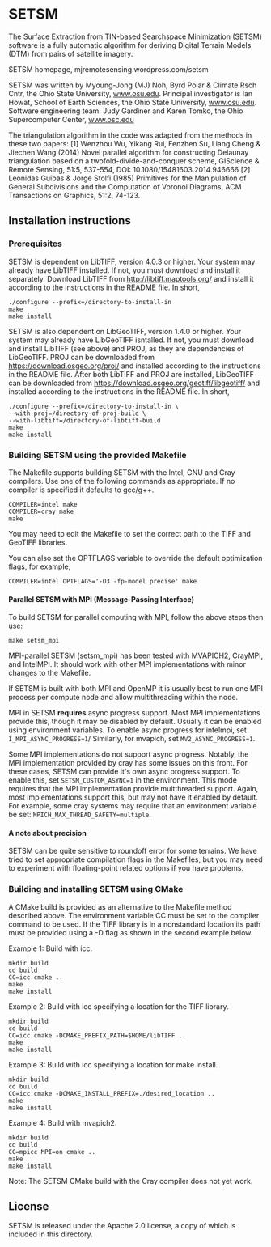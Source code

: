 # SETSM

The Surface Extraction from TIN-based Searchspace Minimization (SETSM) software
is a fully automatic algorithm for deriving Digital Terrain Models (DTM) from
pairs of satellite imagery.

SETSM homepage, mjremotesensing.wordpress.com/setsm

SETSM was written by Myoung-Jong (MJ) Noh, Byrd Polar & Climate Rsch Cntr, 
the Ohio State University, www.osu.edu.
Principal investigator is Ian Howat, School of Earth Sciences,
the Ohio State University, www.osu.edu.
Software engineering team:  Judy Gardiner and Karen Tomko, 
the Ohio Supercomputer Center, www.osc.edu

The triangulation algorithm in the code was adapted from the methods in these 
two papers:
[1] Wenzhou Wu, Yikang Rui, Fenzhen Su, Liang Cheng & Jiechen Wang (2014) 
Novel parallel algorithm for constructing Delaunay triangulation based on a
twofold-divide-and-conquer scheme, GIScience & Remote Sensing, 51:5, 537-554, DOI:
10.1080/15481603.2014.946666
[2] Leonidas Guibas & Jorge Stolfi (1985) Primitives for the Manipulation of 
General Subdivisions and the Computation of Voronoi Diagrams, ACM Transactions on 
Graphics, 51:2, 74-123.

## Installation instructions

### Prerequisites
SETSM is dependent on LibTIFF, version 4.0.3 or higher.  Your system may 
already have LibTIFF installed.  If not, you must download and install it 
separately.  Download LibTIFF from http://libtiff.maptools.org/ and install
it according to the instructions in the README file.  In short,
```
./configure --prefix=/directory-to-install-in
make
make install
```
SETSM is also dependent on LibGeoTIFF, version 1.4.0 or higher.  Your system
may already have LibGeoTIFF isntalled. If not, you must download and install
LibTIFF (see above) and PROJ, as they are dependencies of LibGeoTIFF.  PROJ
can be downloaded from https://download.osgeo.org/proj/ and installed according
to the instructions in the README file.  After both LibTIFF and PROJ are installed,
LibGeoTIFF can be downloaded from https://download.osgeo.org/geotiff/libgeotiff/
and installed according to the instructions in the README file. In short,
```
./configure --prefix=/directory-to-install-in \
--with-proj=/directory-of-proj-build \
--with-libtiff=/directory-of-libtiff-build
make
make install
```

### Building SETSM using the provided Makefile

The Makefile supports building SETSM with the Intel, GNU and Cray 
compilers.  Use one of the following commands as appropriate.  If no compiler 
is specified it defaults to gcc/g++.
```
COMPILER=intel make
COMPILER=cray make
make
```

You may need to edit the Makefile to set the 
correct path to the TIFF and GeoTIFF libraries.

You can also set the OPTFLAGS variable to override the default optimization flags,
for example,
```
COMPILER=intel OPTFLAGS='-O3 -fp-model precise' make
```


#### Parallel SETSM with MPI (Message-Passing Interface)
To build SETSM for parallel computing with MPI, follow the above steps then use:
```
make setsm_mpi
```

MPI-parallel SETSM (setsm_mpi) has been tested with MVAPICH2, CrayMPI, and 
IntelMPI.  It should work with other MPI implementations with minor changes 
to the Makefile.

If SETSM is built with both MPI and OpenMP it is usually best to run one 
MPI process per compute node and allow multithreading within the node.

MPI in SETSM **requires** async progress support. Most MPI implementations
provide this, though it may be disabled by default. Usually it can be enabled
using environment variables. To enable async progress for intelmpi, set
`I_MPI_ASYNC_PROGRESS=1`/ Similarly, for mvapich, set `MV2_ASYNC_PROGRESS=1`.

Some MPI implementations do not support async progress. Notably, the MPI
implementation provided by cray has some issues on this front. For these
cases, SETSM can provide it's own async progress support. To enable this,
set `SETSM_CUSTOM_ASYNC=1` in the environment. This mode requires that
the MPI implementation provide multthreaded support. Again, most
implementations support this, but may not have it enabled by default. For
example, some cray systems may require that an environment variable be
set: `MPICH_MAX_THREAD_SAFETY=multiple`. 

#### A note about precision

SETSM can be quite sensitive to roundoff error for some terrains.  We have 
tried to set appropriate compilation flags in the Makefiles, but you may need 
to experiment with floating-point related options if you have problems.

### Building and installing SETSM using CMake

A CMake build is provided as an alternative to the Makefile method described 
above.  The environment variable CC must be set to the compiler command to be 
used.  If the TIFF library is in a nonstandard location its path must be 
provided using a -D flag as shown in the second example below.

Example 1:  Build with icc.
```
mkdir build
cd build
CC=icc cmake ..
make
make install
```

Example 2:  Build with icc specifying a location for the TIFF library.
```
mkdir build
cd build
CC=icc cmake -DCMAKE_PREFIX_PATH=$HOME/libTIFF ..
make
make install
```

Example 3:  Build with icc specifying a location for make install.
```
mkdir build
cd build
CC=icc cmake -DCMAKE_INSTALL_PREFIX=./desired_location ..
make
make install
```

Example 4: Build with mvapich2.
```
mkdir build
cd build
CC=mpicc MPI=on cmake ..
make
make install
```

Note:  The SETSM CMake build with the Cray compiler does not yet work.  

## License

SETSM is released under the Apache 2.0 license, a copy of which is included in
this directory.

